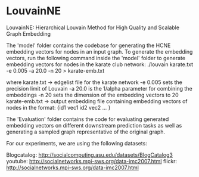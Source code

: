 # LouvainNE
LouvainNE: Hierarchical Louvain Method for High Quality and Scalable Graph Embedding

The 'model' folder contains the codebase for generating the HCNE embedding vectors for nodes in an input graph.
To generate the embedding vectors, run the following command inside the 'model' folder to generate embedding vectors for nodes in the karate club network:
./louvain karate.txt -e 0.005 -a 20.0 -n 20 > karate-emb.txt

where karate.txt -> edgelist file for the karate network
      -e 0.005 sets the precision limit of Louvain
      -a 20.0 is the 1/alpha parameter for combining the embeddings
      -n 20 sets the dimension of the embedding vectors to 20
      karate-emb.txt -> output embedding file containing embedding vectors of nodes in the format:
      {id1 vec1
       id2 vec2
       ...
      }


The 'Evaluation' folder contains the code for evaluating generated embedding vectors on different downstream prediction tasks as well as generating a sampled graph representative of the original graph. 

For our experiments, we are using the following datasets:

Blogcatalog: http://socialcomputing.asu.edu/datasets/BlogCatalog3
youtube: http://socialnetworks.mpi-sws.org/data-imc2007.html
flickr: http://socialnetworks.mpi-sws.org/data-imc2007.html
